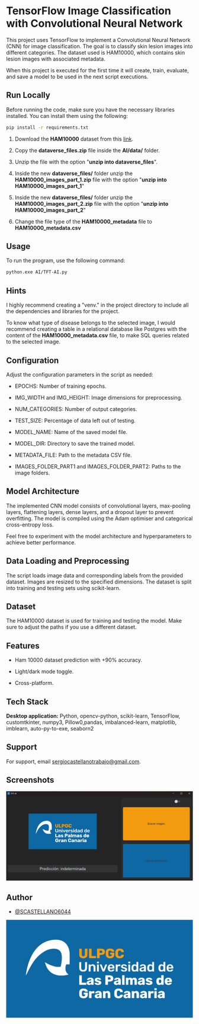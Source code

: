 # TensorFlow Image Classification with Convolutional Neural Network

This project uses TensorFlow to implement a Convolutional Neural Network (CNN) for image classification. The goal is to classify skin lesion images into different categories. The dataset used is HAM10000, which contains skin lesion images with associated metadata.

When this project is executed for the first time it will create, train, evaluate, and save a model to be used in the next script executions.

## Run Locally

Before running the code, make sure you have the necessary libraries installed. You can install them using the following:

```bash
pip install -r requirements.txt
```

1. Download the **HAM10000** dataset from this [link](https://dataverse.harvard.edu/dataset.xhtml?persistentId=doi:10.7910/DVN/DBW86T). 

2. Copy the **dataverse_files.zip** file inside the **AI/data/** folder.

3. Unzip the file with the option "**unzip into dataverse_files**".

4. Inside the new **dataverse_files/** folder unzip the **HAM10000_images_part_1.zip** file with the option "**unzip into HAM10000_images_part_1**"

5. Inside the new **dataverse_files/** folder unzip the **HAM10000_images_part_2.zip** file with the option "**unzip into HAM10000_images_part_2**"

6. Change the file type of the **HAM10000_metadata** file to **HAM10000_metadata.csv**

## Usage

To run the program, use the following command:

```bash
python.exe AI/TFT-AI.py
```

## Hints

I highly recommend creating a "venv." in the project directory to include all the dependencies and libraries for the project.

To know what type of disease belongs to the selected image, I would recommend creating a table in a relational database like Postgres with the content of the **HAM10000_metadata.csv** file, to make SQL queries related to the selected image.

## Configuration

Adjust the configuration parameters in the script as needed:

- EPOCHS: Number of training epochs.

- IMG_WIDTH and IMG_HEIGHT: Image dimensions for preprocessing.

- NUM_CATEGORIES: Number of output categories.

- TEST_SIZE: Percentage of data left out of testing.

- MODEL_NAME: Name of the saved model file.

- MODEL_DIR: Directory to save the trained model.

- METADATA_FILE: Path to the metadata CSV file.

- IMAGES_FOLDER_PART1 and IMAGES_FOLDER_PART2: Paths to the image folders.

## Model Architecture

The implemented CNN model consists of convolutional layers, max-pooling layers, flattening layers, dense layers, and a dropout layer to prevent overfitting. The model is compiled using the Adam optimiser and categorical cross-entropy loss.

Feel free to experiment with the model architecture and hyperparameters to achieve better performance.

## Data Loading and Preprocessing

The script loads image data and corresponding labels from the provided dataset. Images are resized to the specified dimensions. The dataset is split into training and testing sets using scikit-learn.

## Dataset

The HAM10000 dataset is used for training and testing the model. Make sure to adjust the paths if you use a different dataset.

## Features

- Ham 10000 dataset prediction with +90% accuracy.

- Light/dark mode toggle.

- Cross-platform.

## Tech Stack

**Desktop application:** Python, opencv-python, scikit-learn, TensorFlow, customtkinter, numpy3, Pillow0,pandas, imbalanced-learn, matplotlib, imblearn, auto-py-to-exe, seaborn2 

## Support

For support, email sergiocastellanotrabajo@gmail.com.

## Screenshots

![User interface](./AI/media/front-end/view.png "User interface.")

## Author

- [@SCASTELLANO6044](https://www.github.com/scastellano6044)

<img title="" src="./AI/media/ulpgc-logo.png" alt="Logo" data-align="center">